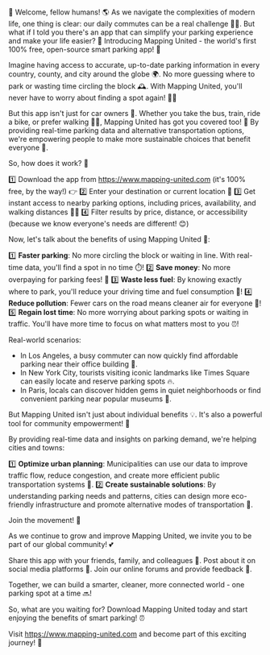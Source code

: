 🚀 Welcome, fellow humans! 🌎 As we navigate the complexities of modern life, one thing is clear: our daily commutes can be a real challenge 🚌💨. But what if I told you there's an app that can simplify your parking experience and make your life easier? 🤔 Introducing Mapping United - the world's first 100% free, open-source smart parking app! 🚀

Imagine having access to accurate, up-to-date parking information in every country, county, and city around the globe 🌍. No more guessing where to park or wasting time circling the block 🕰️. With Mapping United, you'll never have to worry about finding a spot again! 🙅‍♂️

But this app isn't just for car owners 🚗. Whether you take the bus, train, ride a bike, or prefer walking 🏃‍♀️, Mapping United has got you covered too! 🤝 By providing real-time parking data and alternative transportation options, we're empowering people to make more sustainable choices that benefit everyone 💪.

So, how does it work? 🤔

1️⃣ Download the app from https://www.mapping-united.com (it's 100% free, by the way!) 👉
2️⃣ Enter your destination or current location 📍
3️⃣ Get instant access to nearby parking options, including prices, availability, and walking distances 🏃‍♀️
4️⃣ Filter results by price, distance, or accessibility (because we know everyone's needs are different! 😊)

Now, let's talk about the benefits of using Mapping United 💸:

1️⃣ **Faster parking**: No more circling the block or waiting in line. With real-time data, you'll find a spot in no time ⏱️!
2️⃣ **Save money**: No more overpaying for parking fees! 🤑
3️⃣ **Waste less fuel**: By knowing exactly where to park, you'll reduce your driving time and fuel consumption 💪!
4️⃣ **Reduce pollution**: Fewer cars on the road means cleaner air for everyone 🌟!
5️⃣ **Regain lost time**: No more worrying about parking spots or waiting in traffic. You'll have more time to focus on what matters most to you ⏰!

Real-world scenarios:

* In Los Angeles, a busy commuter can now quickly find affordable parking near their office building 🏢.
* In New York City, tourists visiting iconic landmarks like Times Square can easily locate and reserve parking spots 🔥.
* In Paris, locals can discover hidden gems in quiet neighborhoods or find convenient parking near popular museums 🎨.

But Mapping United isn't just about individual benefits 💡. It's also a powerful tool for community empowerment! 👥

By providing real-time data and insights on parking demand, we're helping cities and towns:

1️⃣ **Optimize urban planning**: Municipalities can use our data to improve traffic flow, reduce congestion, and create more efficient public transportation systems 🚂.
2️⃣ **Create sustainable solutions**: By understanding parking needs and patterns, cities can design more eco-friendly infrastructure and promote alternative modes of transportation 🌳.

Join the movement! 🎉

As we continue to grow and improve Mapping United, we invite you to be part of our global community! 💕

Share this app with your friends, family, and colleagues 👫.
Post about it on social media platforms 📱.
Join our online forums and provide feedback 💬.

Together, we can build a smarter, cleaner, more connected world - one parking spot at a time 🔜!

So, what are you waiting for? Download Mapping United today and start enjoying the benefits of smart parking! ⏰

Visit https://www.mapping-united.com and become part of this exciting journey! 🚀